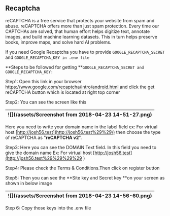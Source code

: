 ## Recaptcha

reCAPTCHA is a free service that protects your website from spam and abuse. reCAPTCHA offers more than just spam protection. Every time our CAPTCHAs are solved, that human effort helps digitize text, annotate images, and build machine learning datasets. This in turn helps preserve books, improve maps, and solve hard AI problems.

If you need Google Recaptcha you have to provide `GOOGLE_RECAPTCHA_SECRET` and  `GOOGLE_RECAPTCHA_KEY in .env file`

**Steps to be followed for getting **`GOOGLE_RECAPTCHA_SECRET and GOOGLE_RECAPTCHA_KEY:`

Step1: Open this link in your browser [https://www.google.com/recaptcha/intro/android.html ](https://www.google.com/recaptcha/intro/android.html)and click the get reCAPTCHA button which is located at right top corner

Step2: You can see the screen like this

| ![](/assets/Screenshot from 2018-04-23 14-51-27.png) |
| :--- |


Here you need to write your domain name in the label field ex: For virtual host [http://josh56.test](http://josh56.test%29%29\) then choose the type of reCAPTCHA as "**reCAPTCHA v2**".

Step3: Here you can see the DOMAIN Text field. In this field you need to give the domain name Ex: For virtual host [http://josh56.test](http://josh56.test%29%29%29%29 \)

Step4: Please check the Terms & Conditions.Then click on register button

Step5: Then you can see the **Site key and Secret key **on your screen as shown in below image

| ![](/assets/Screenshot from 2018-04-23 14-56-60.png) |
| :--- |


Step 6: Copy those keys into the .env file

